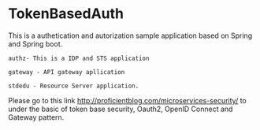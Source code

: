 # TokenBasedAuth
This is a authetication and autorization sample application based on Spring and Spring boot.

    authz- This is a IDP and STS application

    gateway - API gateway apllication

    stdedu - Resource Server application.

Please go to this link http://proficientblog.com/microservices-security/ to under the basic of token base security, Oauth2, OpenID Connect and Gateway pattern.
